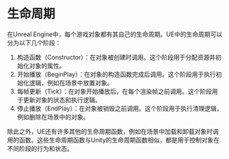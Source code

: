 # 生命周期

在Unreal Engine中，每个游戏对象都有其自己的生命周期。UE中的生命周期可以分为以下几个阶段：

1. 构造函数（Constructor）：在对象被创建时调用。这个阶段用于分配资源并初始化对象的属性。
2. 开始播放（BeginPlay）：在对象的构造函数完成后调用。这个阶段用于执行初始化逻辑，例如在场景中放置对象。
3. 每帧更新（Tick）：在对象开始播放后，在每个渲染帧之前调用。这个阶段用于更新对象的状态和执行逻辑。
4. 停止播放（EndPlay）：在对象被销毁之前调用。这个阶段用于执行清理逻辑，例如删除在场景中的对象。

除此之外，UE还有许多其他的生命周期函数，例如在场景中加载和卸载对象时调用的函数。这些生命周期函数与Unity的生命周期函数相似，都是用于控制对象在不同阶段的行为和状态。